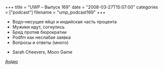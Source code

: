 +++
title = "UWP – Выпуск 169"
date = "2008-03-27T15:07:00"
categories = ["podcast"]
filename = "ump_podcast169"
+++


- Водо–несущее яйцо и индийская часть процента
- Мужики идут, согнулись
- Бред против бюрократии
- Podfm как неслабая заявка
- Вопросы и ответы (много)


* Sarah Cheevers, Moon Game

[Аудио](https://podcast.umputun.com/media/ump_podcast169.mp3)
<audio src="https://podcast.umputun.com/media/ump_podcast169.mp3" preload="none">